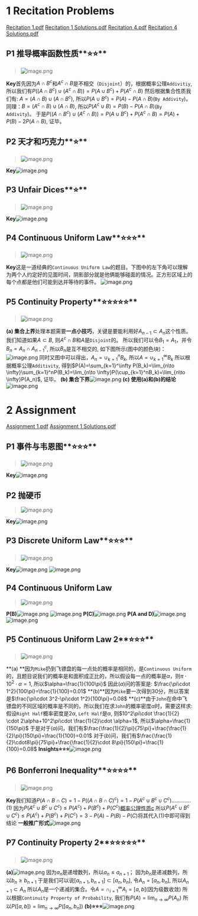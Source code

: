# 1 Recitation Problems
[Recitation 1.pdf](https://www.yuque.com/attachments/yuque/0/2022/pdf/12393765/1661159377389-7d23f5a2-013a-4446-837d-0b11d0d1923d.pdf)
[Recitation 1 Solutions.pdf](https://www.yuque.com/attachments/yuque/0/2022/pdf/12393765/1661159377230-02e98a8e-0a95-48cd-9f52-2c2aeb12013e.pdf)
[Recitation 4.pdf](https://www.yuque.com/attachments/yuque/0/2022/pdf/12393765/1661228997813-d5fb2091-251b-4367-84e6-c275866fa89c.pdf)
[Recitation 4 Solutions.pdf](https://www.yuque.com/attachments/yuque/0/2022/pdf/12393765/1661228997812-83039915-edce-423f-9ba7-2a737e0add0d.pdf)

## P1 推导概率函数性质**⭐⭐**
> ![image.png](./高阶知识点和练习.assets/20230302_2037074307.png)

**Key**首先因为$A\cap B^c$和$A^c\cap B$是不相交（`Disjoint`）的，根据概率公理`Addivitiy`, 所以我们有$P((A\cap B^c)\cup(A^c\cap B))=P(A\cup B^c)+P(A^c\cap B)$
然后根据集合性质我们有: $A=(A\cap B)\cup (A \cap B^c)$, 所以$P(A\cup B^c)=P(A)-P(A\cap B)$(`By Addivity`)。
同理：$B=(A^c\cap B)\cup (A \cap B)$, 所以$P(A^c\cup B)=P(B)-P(A\cap B)$(`By Addivity`)。
于是$P((A\cap B^c)\cup(A^c\cap B))=P(A\cup B^c)+P(A^c\cap B)=P(A)+P(B)-2P(A\cap B)$, 证毕。


## P2 天才和巧克力**⭐**
> ![image.png](./高阶知识点和练习.assets/20230302_2037079855.png)

**Key**![image.png](./高阶知识点和练习.assets/20230302_2037084660.png)


## P3 Unfair Dices**⭐**
> ![image.png](./高阶知识点和练习.assets/20230302_2037081014.png)

**Key**![image.png](./高阶知识点和练习.assets/20230302_2037089119.png)

## P4 Continuous Uniform Law**⭐⭐⭐**
> ![image.png](./高阶知识点和练习.assets/20230302_2037088199.png)

**Key**这是一道经典的`Continuous Uniform Law`的题目。下图中的左下角可以理解为两个人约定好的见面时间，阴影部分就是他俩能够碰面的情况。正方形区域上的每个点都是他们可能到达并等待的事件。
![image.png](./高阶知识点和练习.assets/20230302_2037082144.png)


## P5 Continuity Property**⭐⭐⭐⭐⭐**
> ![image.png](./高阶知识点和练习.assets/20230302_2037086948.png)

**(a) 集合上界**处理本题需要**一点小技巧**，关键是要能利用好$A_{n-1}\subset A_n$这个性质。
我们知道如果$A\subset B$, 则$A^c\cap B$和$A$是`Disjoint`的。
所以我们可以令$B_1=A_1$，并令$B_n=A_n\cap A_{n-1}^c$, 所以$B_n$是互不相交的, 如下图所示(图中的颜色块)：
![image.png](./高阶知识点和练习.assets/20230302_2037082402.png)
同时又图中可以得出，$A_n=\cup_{k=1}^n B_k$, 所以$A=\cup_{k=1}^\infty B_k$
所以根据概率公理`Additivity`, 得到$P(A)=\sum_{k=1}^\infty P(B_k)=\lim_{n\to \infty}\sum_{k=1}^nP(B_k)=\lim_{n\to \infty}P(\cup_{k=1}^nB_k)=\lim_{n\to \infty}P(A_n)$, 证毕。
**(b) 集合下界**![image.png](./高阶知识点和练习.assets/20230302_2037085016.png)
**(c) 使用(a)和(b)的结论**![image.png](./高阶知识点和练习.assets/20230302_2037098298.png)



# 2 Assignment
[Assignment 1.pdf](https://www.yuque.com/attachments/yuque/0/2022/pdf/12393765/1661159377221-9ce93033-6d26-4c5d-9512-7a0abb465d14.pdf)
[Assignment 1 Solutions.pdf](https://www.yuque.com/attachments/yuque/0/2022/pdf/12393765/1661159377231-2467cda3-eb3a-4d46-8c7a-e74bab814fa6.pdf)


## P1 事件与韦恩图**⭐⭐⭐**
> ![image.png](./高阶知识点和练习.assets/20230302_2037093819.png)

**Key**![image.png](./高阶知识点和练习.assets/20230302_2037098945.png)

## P2 抛硬币
> ![image.png](./高阶知识点和练习.assets/20230302_2037094252.png)

**Key**![image.png](./高阶知识点和练习.assets/20230302_2037099242.png)

## P3 Discrete Uniform Law**⭐⭐⭐**
> ![image.png](./高阶知识点和练习.assets/20230302_2037096444.png)

**Key**![image.png](./高阶知识点和练习.assets/20230302_2037098018.png)
![image.png](./高阶知识点和练习.assets/20230302_2037095740.png)


## P4 Continuous Uniform Law
> ![image.png](./高阶知识点和练习.assets/20230302_2037106640.png)

**P(B)**![image.png](./高阶知识点和练习.assets/20230302_2037106381.png)
![image.png](./高阶知识点和练习.assets/20230302_2037102077.png)
**P(C)**![image.png](./高阶知识点和练习.assets/20230302_2037101629.png)
**P(A and D)**![image.png](./高阶知识点和练习.assets/20230302_2037106863.png)
![image.png](./高阶知识点和练习.assets/20230302_2037108830.png)

## P5 Continuous Uniform Law 2**⭐⭐⭐**
> ![image.png](./高阶知识点和练习.assets/20230302_2037107033.png)

**(a) **因为`Mike`扔到飞镖盘的每一点处的概率是相同的，是`Continuous Uniform`的，且题目说我们的概率是和面积成正比的，所以假设每一点的概率是$\alpha$，则$\pi \cdot 10^2\cdot \alpha=1$, 所以$\alpha=\frac{1}{100\pi}$
因此$(a)$问的答案是: $\frac{\pi\cdot 1^2}{100\pi}=\frac{1}{100}=0.01$
**(b)**因为`Mike`要一次得到$30$分，所以答案是$\frac{\pi\cdot 3^2-\pi\cdot 1^2}{100\pi}=0.08$
**(c)**由于`John`在命中飞镖盘的不同区域的概率是不同的，所以我们在求`John`的概率密度$\alpha$时，需要这样求: 假设`Right Half`概率密度是$2\alpha$, `Left Half`是$\alpha$, 则$10^2\pi\cdot \frac{1}{2} \cdot 2\alpha+10^2\pi\cdot \frac{1}{2}\cdot \alpha=1$, 所以$\alpha=\frac{1}{150\pi}$
于是对于$(a)$问，我们有$\frac{\frac{1}{2}\pi}{75\pi}+\frac{\frac{1}{2}\pi}{150\pi}=\frac{1}{100}=0.01$
对于$(b)$问，我们有$\frac{\frac{1}{2}\cdot8\pi}{75\pi}+\frac{\frac{1}{2}\cdot 8\pi}{150\pi}=\frac{1}{100}=0.08$
**Insights⭐⭐⭐**![image.png](./高阶知识点和练习.assets/20230302_2037118700.png)


## P6 Bonferroni Inequality**⭐⭐⭐⭐**
> ![image.png](./高阶知识点和练习.assets/20230302_2037114319.png)

**Key**我们知道$P(A\cap B \cap C)=1-P((A\cap B\cap C)^c)=1-P(A^c\cup B^c\cup C^c).............(1)$
因为$P(A^c\cup B^c\cup C^c)\leq P(A^c)+P(B^c)+P(C^c)$[概率公理性质c](https://www.yuque.com/alexman/kziggo/fxeosd#xKeCw)
所以$P(A^c\cup B^c\cup C^c)\leq P(A^c)+P(B^c)+P(C^c)=3-P(A)-P(B)-P(C)$将其代入$(1)$中即可得到结论
**一般推广形式**![image.png](./高阶知识点和练习.assets/20230302_2037115899.png)


## P7 Continuity Property 2**⭐⭐⭐⭐⭐**
> ![image.png](./高阶知识点和练习.assets/20230302_2037112401.png)

**(a)**![image.png](./高阶知识点和练习.assets/20230302_2037117968.png)
因为$a_n$是递增数列，所以$a_n\leq a_{n+1}$； 因为$b_n$是递减数列，所以$b_n\geq b_{n+1}$
于是我们可以说$[a_{n+1},b_{n+1}]\subset [a_n,b_n]$, 令$A_n=[a_{n},b_{n}]$, 所以$A_{n+1}\subset A_n$
所以$A_n$是一个递减的集合。令$A=\cap_{i=1}^\infty A_i=[a,b]$(因为级数收敛)
所以根据`Continuity Property of Probability`, 我们有$P(A)=\lim_{n\to \infty}P(A_n)$
所以$P([a,b])=\lim_{n\to \infty}P([a_n,b_n])$
**(b)⭐⭐⭐**![image.png](./高阶知识点和练习.assets/20230302_2037111019.png)
